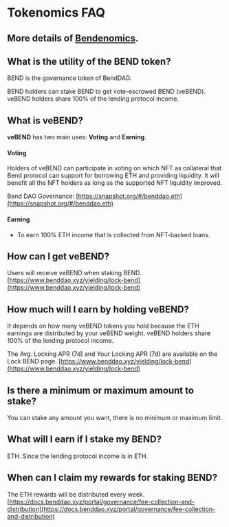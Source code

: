 # Tokenomics FAQ

## More details of [Bendenomics](../governance/bendenomics.md).

## What is the utility of the BEND token?

BEND is the governance token of BendDAO.

BEND holders can stake BEND to get vote-escrowed BEND (veBEND). veBEND holders share 100% of the lending protocol income.

## What is veBEND?

**veBEND** has two main uses: **Voting** and **Earning**.

#### **Voting**

Holders of veBEND can participate in voting on which NFT as collateral that Bend protocol can support for borrowing ETH and providing liquidity. It will benefit all the NFT holders as long as the supported NFT liquidity improved.

Bend DAO Governance: [https://snapshot.org/#/benddao.eth](https://snapshot.org/#/benddao.eth)

#### **Earning**

* To earn 100% ETH income that is collected from NFT-backed loans.

## How can I get veBEND?

Users will receive veBEND when staking BEND. [https://www.benddao.xyz/yielding/lock-bend](https://www.benddao.xyz/yielding/lock-bend)

## How much will I earn by holding veBEND?

It depends on how many veBEND tokens you hold because the ETH earnings are distributed by your veBEND weight. veBEND holders share 100% of the lending protocol income.

The Avg. Locking APR (7d) and Your Locking APR (7d) are available on the Lock BEND page. [https://www.benddao.xyz/yielding/lock-bend](https://www.benddao.xyz/yielding/lock-bend)

## Is there a minimum or maximum amount to stake?

You can stake any amount you want, there is no minimum or maximum limit.&#x20;

## What will I earn if I stake my BEND?

ETH. Since the lending protocol income is in ETH.

## When can I claim my rewards for staking BEND?

The ETH rewards will be distributed every week. [https://docs.benddao.xyz/portal/governance/fee-collection-and-distribution](https://docs.benddao.xyz/portal/governance/fee-collection-and-distribution)
